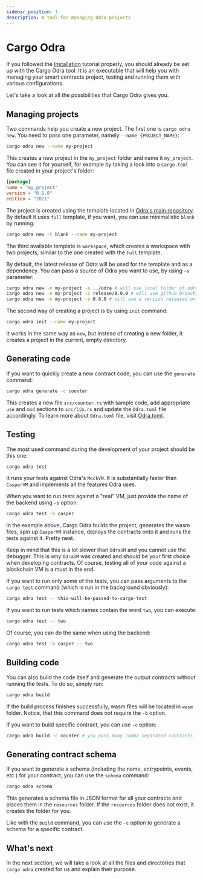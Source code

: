 ```yaml
---
sidebar_position: 1
description: A tool for managing Odra projects
---
```


# Cargo Odra
If you followed the [Installation](../getting-started/installation.md) tutorial properly,
you should already be set up with the Cargo Odra tool. It is an executable that will help you with
managing your smart contracts project, testing and running them with various configurations.

Let's take a look at all the possibilities that Cargo Odra gives you.

## Managing projects

Two commands help you create a new project. The first one is `cargo odra new`.
You need to pass one parameter, namely `--name {PROJECT_NAME}`:

```bash
cargo odra new --name my-project
```

This creates a new project in the `my_project` folder and name it `my_project`. You can see it
for yourself, for example by taking a look into a `Cargo.toml` file created in your project's folder:

```toml
[package]
name = "my_project"
version = "0.1.0"
edition = "2021"
```
The project is created using the template located in [Odra's main repository](https://github.com/odradev/odra).
By default it uses `full` template, if you want, you can use minimalistic `blank` by running:

```bash
cargo odra new -t blank --name my-project
```

The third available template is `workspace`, which creates a workspace with two projects, similar to the one created 
with the `full` template.

By default, the latest release of Odra will be used for the template and as a dependency.
You can pass a source of Odra you want to use, by using `-s` parameter:

```bash
cargo odra new -n my-project -s ../odra # will use local folder of odra
cargo odra new -n my-project -s release/0.9.0 # will use github branch, e.g. if you want to test new release
cargo odra new -n my-project -s 0.8.0 # will use a version released on crates.io
```

The second way of creating a project is by using `init` command:

```bash
cargo odra init --name my-project
```

It works in the same way as `new`, but instead of creating a new folder, it creates a project
in the current, empty directory.

## Generating code
If you want to quickly create a new contract code, you can use the `generate` command:

```bash
cargo odra generate -c counter 
```

This creates a new file `src/counter.rs` with sample code, add appropriate `use` and `mod` sections
to `src/lib.rs` and update the `Odra.toml` file accordingly. To learn more about `Odra.toml` file,
visit [Odra.toml](03-odra-toml.md).

## Testing
The most used command during the development of your project should be this one:

```bash
cargo odra test
```
It runs your tests against Odra's `MockVM`. It is substantially faster than `CasperVM`
and implements all the features Odra uses.

When you want to run tests against a "real" VM, just provide the name of the backend using `-b`
option:

```bash
cargo odra test -b casper
```

In the example above, Cargo Odra builds the project, generates the wasm files,
spin up `CasperVM` instance, deploys the contracts onto it and runs the tests against it. Pretty neat.

Keep in mind that this is a lot slower than `OdraVM` and you cannot use the debugger.
This is why `OdraVM` was created and should be your first choice when developing contracts.
Of course, testing all of your code against a blockchain VM is a must in the end.

If you want to run only some of the tests, you can pass arguments to the `cargo test` command
(which is run in the background obviously):

```bash
cargo odra test -- this-will-be-passed-to-cargo-test
```

If you want to run tests which names contain the word `two`, you can execute:

```bash
cargo odra test -- two
```

Of course, you can do the same when using the backend:

```bash
cargo odra test -b casper -- two
```

## Building code

You can also build the code itself and generate the output contracts without running the tests.
To do so, simply run:

```bash
cargo odra build
```

If the build process finishes successfully, wasm files will be located in `wasm` folder.
Notice, that this command does not require the `-b` option.

If you want to build specific contract, you can use `-c` option:

```bash
cargo odra build -c counter # you pass many comma separated contracts
```

## Generating contract schema

If you want to generate a schema (including the name, entrypoints, events, etc.) for your contract, you can use the `schema` command:

```bash
cargo odra schema 
```

This generates a schema file in JSON format for all your contracts and places them in the `resources` folder. 
If the `resources` folder does not exist, it creates the folder for you.

Like with the `build` command, you can use the `-c` option to generate a schema for a specific contract.

## What's next
In the next section, we will take a look at all the files and directories that `cargo odra` created
for us and explain their purpose.

